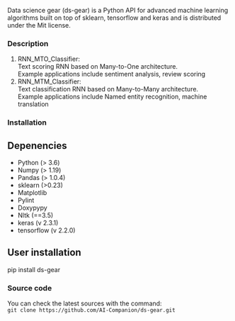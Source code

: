 Data science gear (ds-gear) is a Python API for advanced machine learning algorithms built on top of sklearn, tensorflow and keras and is distributed under the Mit license.
### Description
1. RNN_MTO_Classifier:  
Text scoring RNN based on Many-to-One architecture.  
Example applications include sentiment analysis, review scoring  
2. RNN_MTM_Classifier:  
Text classification RNN based on Many-to-Many architecture.  
Example applications include Named entity recognition, machine translation  
### Installation
## Depenencies
- Python (> 3.6)
- Numpy (> 1.19)
- Pandas (> 1.0.4)
- sklearn (>0.23)
- Matplotlib
- Pylint
- Doxypypy
- Nltk (==3.5)
- keras (v 2.3.1)
- tensorflow (v 2.2.0)
## User installation
pip install ds-gear

### Source code
You can check the latest sources with the command:  
`git clone https://github.com/AI-Companion/ds-gear.git`



